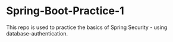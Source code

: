 # Spring-Boot-Practice-1
This repo is used to practice the basics of Spring Security - using database-authentication.